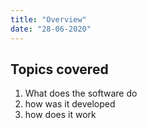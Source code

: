```yaml
---
title: "Overview"
date: "28-06-2020"
---
```


## Topics covered
1. What does the software do
2. how was it developed
3. how does it work
